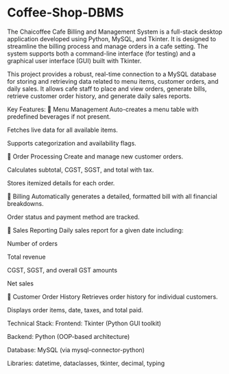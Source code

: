 # Coffee-Shop-DBMS
The Chaicoffee Cafe Billing and Management System is a full-stack desktop application developed using Python, MySQL, and Tkinter. It is designed to streamline the billing process and manage orders in a cafe setting. The system supports both a command-line interface (for testing) and a graphical user interface (GUI) built with Tkinter.

This project provides a robust, real-time connection to a MySQL database for storing and retrieving data related to menu items, customer orders, and daily sales. It allows cafe staff to place and view orders, generate bills, retrieve customer order history, and generate daily sales reports.

Key Features:
🔹 Menu Management
Auto-creates a menu table with predefined beverages if not present.

Fetches live data for all available items.

Supports categorization and availability flags.

🔹 Order Processing
Create and manage new customer orders.

Calculates subtotal, CGST, SGST, and total with tax.

Stores itemized details for each order.

🔹 Billing
Automatically generates a detailed, formatted bill with all financial breakdowns.

Order status and payment method are tracked.

🔹 Sales Reporting
Daily sales report for a given date including:

Number of orders

Total revenue

CGST, SGST, and overall GST amounts

Net sales

🔹 Customer Order History
Retrieves order history for individual customers.

Displays order items, date, taxes, and total paid.

Technical Stack:
Frontend: Tkinter (Python GUI toolkit)

Backend: Python (OOP-based architecture)

Database: MySQL (via mysql-connector-python)

Libraries: datetime, dataclasses, tkinter, decimal, typing

